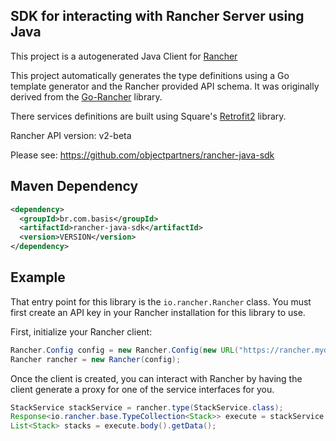SDK for interacting with Rancher Server using Java
--------------------------------------------------

This project is a autogenerated Java Client for [Rancher](rancher.com)

This project automatically generates the type definitions using a Go template generator and the Rancher provided API schema.
It was originally derived from the [Go-Rancher](https://github.com/rancher/go-rancher) library.

There services definitions are built using Square's [Retrofit2](http://square.github.io/retrofit/) library.

Rancher API version: v2-beta

Please see: https://github.com/objectpartners/rancher-java-sdk

## Maven Dependency

```xml
<dependency>
  <groupId>br.com.basis</groupId>
  <artifactId>rancher-java-sdk</artifactId>
  <version>VERSION</version>
</dependency>
```

## Example

That entry point for this library is the `io.rancher.Rancher` class.
You must first create an API key in your Rancher installation for this library to use.

First, initialize your Rancher client:

```java
Rancher.Config config = new Rancher.Config(new URL("https://rancher.mydomain.com"), "MyAPIAccessKey", "MyAPISecretKey");
Rancher rancher = new Rancher(config);
```

Once the client is created, you can interact with Rancher by having the client generate a proxy for one of the service
interfaces for you.

```java
StackService stackService = rancher.type(StackService.class);
Response<io.rancher.base.TypeCollection<Stack>> execute = stackService.list().execute();
List<Stack> stacks = execute.body().getData();
```